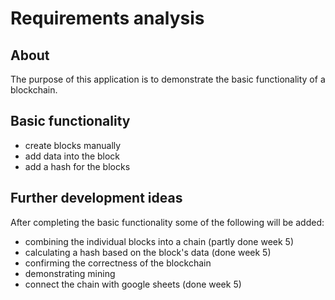 # Requirements analysis

## About
 The purpose of this application is to demonstrate the basic functionality of a blockchain.
## Basic functionality
 - create blocks manually
 - add data into the block
 - add a hash for the blocks
## Further development ideas
 After completing the basic functionality some of the following will be added:
 - combining the individual blocks into a chain (partly done week 5)
 - calculating a hash based on the block's data (done week 5)
 - confirming the correctness of the blockchain
 - demonstrating mining
 - connect the chain with google sheets (done week 5)
